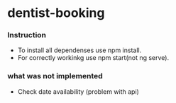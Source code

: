 # dentist-booking




### Instruction

- To install all dependenses use npm install.
- For correctly workinkg use npm start(not ng serve).


### what was not implemented
- Check date availability (problem with api)
